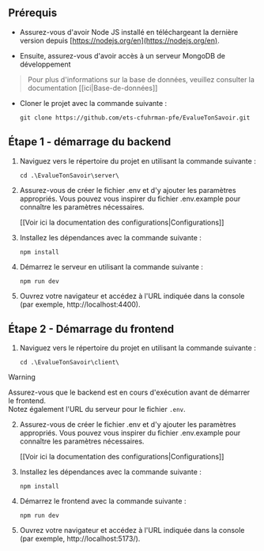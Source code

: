 ## Prérequis

- Assurez-vous d'avoir Node JS installé en téléchargeant la dernière version depuis [https://nodejs.org/en](https://nodejs.org/en).

- Ensuite, assurez-vous d'avoir accès à un serveur MongoDB de développement

> Pour plus d'informations sur la base de données, veuillez consulter la documentation [[ici|Base-de-données]]

- Cloner le projet avec la commande suivante : 
   ```
   git clone https://github.com/ets-cfuhrman-pfe/EvalueTonSavoir.git
   ```

## Étape 1 - démarrage du backend

1. Naviguez vers le répertoire du projet en utilisant la commande suivante :
   ```
   cd .\EvalueTonSavoir\server\
   ```

2. Assurez-vous de créer le fichier .env et d'y ajouter les paramètres appropriés. Vous pouvez vous inspirer du fichier .env.example pour connaître les paramètres nécessaires.
   
   [[Voir ici la documentation des configurations|Configurations]]

3. Installez les dépendances avec la commande suivante :
   ```
   npm install
   ```

4. Démarrez le serveur en utilisant la commande suivante :
   ```
   npm run dev
   ```

5. Ouvrez votre navigateur et accédez à l'URL indiquée dans la console (par exemple, http://localhost:4400).

## Étape 2 - Démarrage du frontend

1. Naviguez vers le répertoire du projet en utilisant la commande suivante :
   ```
   cd .\EvalueTonSavoir\client\
   ```
> [!WARNING]
> Assurez-vous que le backend est en cours d'exécution avant de démarrer le frontend. \
> Notez également l'URL du serveur pour le fichier `.env`.

2. Assurez-vous de créer le fichier .env et d'y ajouter les paramètres appropriés. Vous pouvez vous inspirer du fichier .env.example pour connaître les paramètres nécessaires.
   
   [[Voir ici la documentation des configurations|Configurations]]

3. Installez les dépendances avec la commande suivante :
   ```
   npm install
   ```

4. Démarrez le frontend avec la commande suivante :
   ```
   npm run dev
   ```

5. Ouvrez votre navigateur et accédez à l'URL indiquée dans la console (par exemple, http://localhost:5173/).
